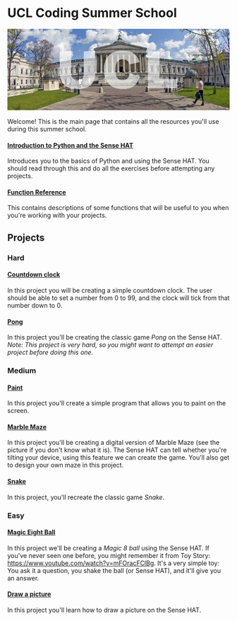 # UCL Coding Summer School

<img src="header.jpg">

Welcome! This is the main page that contains all the resources you'll use during this summer school.

#### [Introduction to Python and the Sense HAT](./docs/introduction_to_python_programming_using_the_Sense_HAT.md)

Introduces you to the basics of Python and using the Sense HAT. You should
read through this and do all the exercises before attempting any projects.

#### [Function Reference](./docs/function_reference.md)

This contains descriptions of some functions that will be useful to you
when you're working with your projects.

## Projects

### Hard

#### [Countdown clock](./docs/countdown_clock_project.md)

In this project you will be creating a simple countdown clock. The user should
be able to set a number from 0 to 99, and the clock will tick from that number
down to 0.

#### [Pong](./docs/pong_project.md)

In this project you'll be creating the classic game _Pong_ on the Sense HAT.
*Note: This project is very hard, so you might want to attempt an easier project
before doing this one.*

### Medium

#### [Paint](./docs/paint_project.md)

In this project you'll create a simple program that allows you to paint on the
screen.

#### [Marble Maze](./docs/marble_maze_project.md)

In this project you'll be creating a digital version of Marble Maze (see the
  picture if you don't know what it is).
The Sense HAT can tell whether you're tilting your device, using this feature
we can create the game. You'll also get to design your own maze in this
project.

#### [Snake](./docs/snake_project.md)

In this project, you'll recreate the classic game *Snake*.

### Easy

#### [Magic Eight Ball](./docs/magic_eight_ball.md)

In this project we'll be creating a *Magic 8 ball* using the Sense HAT. If you've never seen one
before, you might remember it from Toy Story: <a href="https://www.youtube.com/watch?v=mFOracFClBg">https://www.youtube.com/watch?v=mFOracFClBg</a>. It's a very simple toy: You ask it a question, you shake the ball (or Sense HAT),
and it'll give you an answer.

#### [Draw a picture](./docs/draw_a_picture_project.md)

In this project you'll learn how to draw a picture on the Sense HAT.
